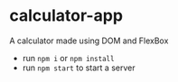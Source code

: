 # calculator-app
A calculator made using DOM and FlexBox

- run `npm i` or `npm install`
- run `npm start` to start a server
